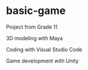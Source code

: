 # basic-game
Project from Grade 11

3D modeling with Maya

Coding with Visual Studio Code

Game development with Unity

